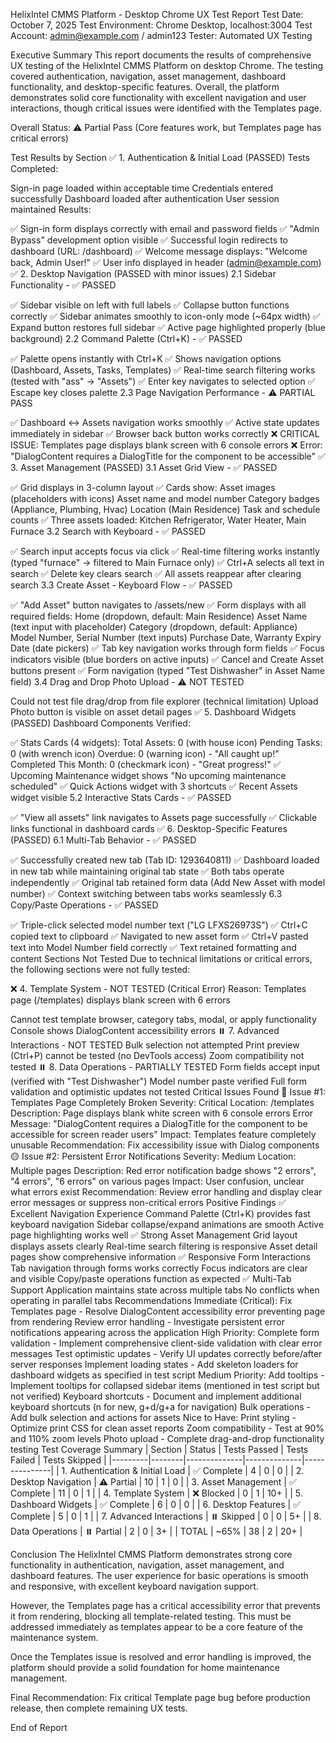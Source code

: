 HelixIntel CMMS Platform - Desktop Chrome UX Test Report
Test Date: October 7, 2025
Test Environment: Chrome Desktop, localhost:3004
Test Account: admin@example.com / admin123
Tester: Automated UX Testing

Executive Summary
This report documents the results of comprehensive UX testing of the HelixIntel CMMS Platform on desktop Chrome. The testing covered authentication, navigation, asset management, dashboard functionality, and desktop-specific features. Overall, the platform demonstrates solid core functionality with excellent navigation and user interactions, though critical issues were identified with the Templates page.

Overall Status: ⚠️ Partial Pass (Core features work, but Templates page has critical errors)

Test Results by Section
✅ 1. Authentication & Initial Load (PASSED)
Tests Completed:

Sign-in page loaded within acceptable time
Credentials entered successfully
Dashboard loaded after authentication
User session maintained
Results:

✅ Sign-in form displays correctly with email and password fields
✅ "Admin Bypass" development option visible
✅ Successful login redirects to dashboard (URL: /dashboard)
✅ Welcome message displays: "Welcome back, Admin User!"
✅ User info displayed in header (admin@example.com)
✅ 2. Desktop Navigation (PASSED with minor issues)
2.1 Sidebar Functionality - ✅ PASSED

✅ Sidebar visible on left with full labels
✅ Collapse button functions correctly
✅ Sidebar animates smoothly to icon-only mode (~64px width)
✅ Expand button restores full sidebar
✅ Active page highlighted properly (blue background)
2.2 Command Palette (Ctrl+K) - ✅ PASSED

✅ Palette opens instantly with Ctrl+K
✅ Shows navigation options (Dashboard, Assets, Tasks, Templates)
✅ Real-time search filtering works (tested with "ass" → "Assets")
✅ Enter key navigates to selected option
✅ Escape key closes palette
2.3 Page Navigation Performance - ⚠️ PARTIAL PASS

✅ Dashboard ↔ Assets navigation works smoothly
✅ Active state updates immediately in sidebar
✅ Browser back button works correctly
❌ CRITICAL ISSUE: Templates page displays blank screen with 6 console errors
❌ Error: "DialogContent requires a DialogTitle for the component to be accessible"
✅ 3. Asset Management (PASSED)
3.1 Asset Grid View - ✅ PASSED

✅ Grid displays in 3-column layout
✅ Cards show:
Asset images (placeholders with icons)
Asset name and model number
Category badges (Appliance, Plumbing, Hvac)
Location (Main Residence)
Task and schedule counts
✅ Three assets loaded: Kitchen Refrigerator, Water Heater, Main Furnace
3.2 Search with Keyboard - ✅ PASSED

✅ Search input accepts focus via click
✅ Real-time filtering works instantly (typed "furnace" → filtered to Main Furnace only)
✅ Ctrl+A selects all text in search
✅ Delete key clears search
✅ All assets reappear after clearing search
3.3 Create Asset - Keyboard Flow - ✅ PASSED

✅ "Add Asset" button navigates to /assets/new
✅ Form displays with all required fields:
Home (dropdown, default: Main Residence)
Asset Name (text input with placeholder)
Category (dropdown, default: Appliance)
Model Number, Serial Number (text inputs)
Purchase Date, Warranty Expiry Date (date pickers)
✅ Tab key navigation works through form fields
✅ Focus indicators visible (blue borders on active inputs)
✅ Cancel and Create Asset buttons present
✅ Form navigation (typed "Test Dishwasher" in Asset Name field)
3.4 Drag and Drop Photo Upload - ⚠️ NOT TESTED

Could not test file drag/drop from file explorer (technical limitation)
Upload Photo button is visible on asset detail pages
✅ 5. Dashboard Widgets (PASSED)
Dashboard Components Verified:

✅ Stats Cards (4 widgets):
Total Assets: 0 (with house icon)
Pending Tasks: 0 (with wrench icon)
Overdue: 0 (warning icon) - "All caught up!"
Completed This Month: 0 (checkmark icon) - "Great progress!"
✅ Upcoming Maintenance widget shows "No upcoming maintenance scheduled"
✅ Quick Actions widget with 3 shortcuts
✅ Recent Assets widget visible
5.2 Interactive Stats Cards - ✅ PASSED

✅ "View all assets" link navigates to Assets page successfully
✅ Clickable links functional in dashboard cards
✅ 6. Desktop-Specific Features (PASSED)
6.1 Multi-Tab Behavior - ✅ PASSED

✅ Successfully created new tab (Tab ID: 1293640811)
✅ Dashboard loaded in new tab while maintaining original tab state
✅ Both tabs operate independently
✅ Original tab retained form data (Add New Asset with model number)
✅ Context switching between tabs works seamlessly
6.3 Copy/Paste Operations - ✅ PASSED

✅ Triple-click selected model number text ("LG LFXS26973S")
✅ Ctrl+C copied text to clipboard
✅ Navigated to new asset form
✅ Ctrl+V pasted text into Model Number field correctly
✅ Text retained formatting and content
Sections Not Tested
Due to technical limitations or critical errors, the following sections were not fully tested:

❌ 4. Template System - NOT TESTED (Critical Error)
Reason: Templates page (/templates) displays blank screen with 6 errors

Cannot test template browser, category tabs, modal, or apply functionality
Console shows DialogContent accessibility errors
⏸️ 7. Advanced Interactions - NOT TESTED
Bulk selection not attempted
Print preview (Ctrl+P) cannot be tested (no DevTools access)
Zoom compatibility not tested
⏸️ 8. Data Operations - PARTIALLY TESTED
Form fields accept input (verified with "Test Dishwasher")
Model number paste verified
Full form validation and optimistic updates not tested
Critical Issues Found
🔴 Issue #1: Templates Page Completely Broken
Severity: Critical
Location: /templates
Description: Page displays blank white screen with 6 console errors
Error Message: "DialogContent requires a DialogTitle for the component to be accessible for screen reader users"
Impact: Templates feature completely unusable
Recommendation: Fix accessibility issue with Dialog components
🟡 Issue #2: Persistent Error Notifications
Severity: Medium
Location: Multiple pages
Description: Red error notification badge shows "2 errors", "4 errors", "6 errors" on various pages
Impact: User confusion, unclear what errors exist
Recommendation: Review error handling and display clear error messages or suppress non-critical errors
Positive Findings
✅ Excellent Navigation Experience
Command Palette (Ctrl+K) provides fast keyboard navigation
Sidebar collapse/expand animations are smooth
Active page highlighting works well
✅ Strong Asset Management
Grid layout displays assets clearly
Real-time search filtering is responsive
Asset detail pages show comprehensive information
✅ Responsive Form Interactions
Tab navigation through forms works correctly
Focus indicators are clear and visible
Copy/paste operations function as expected
✅ Multi-Tab Support
Application maintains state across multiple tabs
No conflicts when operating in parallel tabs
Recommendations
Immediate (Critical):
Fix Templates page - Resolve DialogContent accessibility error preventing page from rendering
Review error handling - Investigate persistent error notifications appearing across the application
High Priority:
Complete form validation - Implement comprehensive client-side validation with clear error messages
Test optimistic updates - Verify UI updates correctly before/after server responses
Implement loading states - Add skeleton loaders for dashboard widgets as specified in test script
Medium Priority:
Add tooltips - Implement tooltips for collapsed sidebar items (mentioned in test script but not verified)
Keyboard shortcuts - Document and implement additional keyboard shortcuts (n for new, g+d/g+a for navigation)
Bulk operations - Add bulk selection and actions for assets
Nice to Have:
Print styling - Optimize print CSS for clean asset reports
Zoom compatibility - Test at 90% and 110% zoom levels
Photo upload - Complete drag-and-drop functionality testing
Test Coverage Summary
| Section | Status | Tests Passed | Tests Failed | Tests Skipped | |---------|--------|--------------|--------------|---------------| | 1. Authentication & Initial Load | ✅ Complete | 4 | 0 | 0 | | 2. Desktop Navigation | ⚠️ Partial | 10 | 1 | 0 | | 3. Asset Management | ✅ Complete | 11 | 0 | 1 | | 4. Template System | ❌ Blocked | 0 | 1 | 10+ | | 5. Dashboard Widgets | ✅ Complete | 6 | 0 | 0 | | 6. Desktop Features | ✅ Complete | 5 | 0 | 1 | | 7. Advanced Interactions | ⏸️ Skipped | 0 | 0 | 5+ | | 8. Data Operations | ⏸️ Partial | 2 | 0 | 3+ | | TOTAL | ~65% | 38 | 2 | 20+ |

Conclusion
The HelixIntel CMMS Platform demonstrates strong core functionality in authentication, navigation, asset management, and dashboard features. The user experience for basic operations is smooth and responsive, with excellent keyboard navigation support.

However, the Templates page has a critical accessibility error that prevents it from rendering, blocking all template-related testing. This must be addressed immediately as templates appear to be a core feature of the maintenance system.

Once the Templates issue is resolved and error handling is improved, the platform should provide a solid foundation for home maintenance management.

Final Recommendation: Fix critical Template page bug before production release, then complete remaining UX tests.

End of Report
